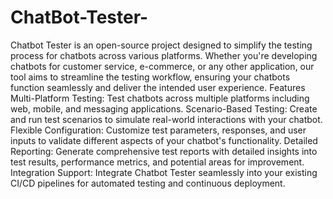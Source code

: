 # ChatBot-Tester-
Chatbot Tester is an open-source project designed to simplify the testing process for chatbots across various platforms. Whether you're developing chatbots for customer service, e-commerce, or any other application, our tool aims to streamline the testing workflow, ensuring your chatbots function seamlessly and deliver the intended user experience.
Features
Multi-Platform Testing: Test chatbots across multiple platforms including web, mobile, and messaging applications.
Scenario-Based Testing: Create and run test scenarios to simulate real-world interactions with your chatbot.
Flexible Configuration: Customize test parameters, responses, and user inputs to validate different aspects of your chatbot's functionality.
Detailed Reporting: Generate comprehensive test reports with detailed insights into test results, performance metrics, and potential areas for improvement.
Integration Support: Integrate Chatbot Tester seamlessly into your existing CI/CD pipelines for automated testing and continuous deployment.
